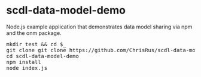 scdl-data-model-demo
====================

Node.js example application that demonstrates data model sharing via npm and the onm package.

<pre>
mkdir test && cd $_
git clone git clone https://github.com/ChrisRus/scdl-data-model-demo.git
cd scdl-data-model-demo
npm install
node index.js
</pre>
